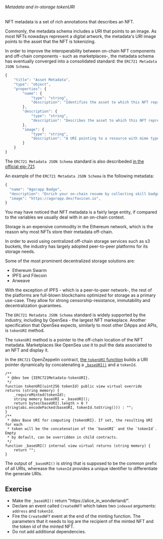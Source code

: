 ###### Metadata and in-storage tokenURI

NFT metadata is a set of rich annotations that describes an NFT.

Commonly, the metadata schema includes a URI that points to an image. As most NFTs nowadays represent a digital artwork, the metadata's URI image points to the asset that the NFT is tokenizing.

In order to improve the interoperability between on-chain NFT components and off-chain components - such as marketplaces-, the metadata schema has eventually converged into a consolidated standard: the `ERC721 Metadata JSON Schema`.

```javascript
{
    "title": "Asset Metadata",
    "type": "object",
    "properties": {
        "name": {
            "type": "string",
            "description": "Identifies the asset to which this NFT represents"
        },
        "description": {
            "type": "string",
            "description": "Describes the asset to which this NFT represents"
        },
        "image": {
            "type": "string",
            "description": "A URI pointing to a resource with mime type image/* representing the asset to which this NFT represents. Consider making any images at a width between 320 and 1080 pixels and aspect ratio between 1.91:1 and 4:5 inclusive."
        }
    }
}
```


The `ERC721 Metadata JSON Schema` standard is also describeded [in the official eip-721](https://github.com/ethereum/EIPs/blob/master/EIPS/eip-721.md).


An example of the `ERC721 Metadata JSON Schema` is the following metadata:
```javascript
{
  "name": "Agorapp Badge",
  "description": "Enrich your on-chain resume by collecting skill badges which document your accomplishments!", 
  "image": "https://agorapp.dev/favicon.io", 
}
```

You may have noticed that NFT metadata is a fairly large entity, if compared to the variables we usually deal with in an on-chain context.

Storage is an expensive commodity in the Ethereum network, which is the reason why most NFTs store their metadata off-chain.

In order to avoid using centralized off-chain storage services such as s3 buckets, the industry has largely adopted peer-to-peer platforms for its storage needs.

Some of the most prominent decentralized storage solutions are:
- Ethereum Swarm
- IPFS and Filecoin
- Arweave

With the exception of IPFS - which is a peer-to-peer network-, the rest of the platforms are full-blown blockchains optimized for storage as a primary use-case. They allow for strong censorship-resistance, immutability and decentralization guarantees.

The `ERC721 Metadata JSON Schema` standard is widely supported by the industry, including by OpenSea - the largest NFT markeplace. Another specification that OpenSea expects, similarly to most other DApps and APIs, is `tokenURI` method.

The `tokenURI` method is a pointer to the off-chain location of the NFT metadata. Marketplaces like OpenSea use it to pull the data associated to an NFT and display it.

In the `ERC721` OpenZeppelin contract, [the `tokenURI` function](https://github.com/agorapp-dao/openzeppelin-contracts/blob/master/contracts/token/ERC721/ERC721.sol#L90-L98) builds a URI pointer dynamically by concatenating a [`_baseURI()`](https://github.com/agorapp-dao/openzeppelin-contracts/blob/master/contracts/token/ERC721/ERC721.sol#L100-L107) and a `tokenId`.
```solidity
/**
 * @dev See {IERC721Metadata-tokenURI}.
 */
function tokenURI(uint256 tokenId) public view virtual override returns (string memory) {
    _requireMinted(tokenId);
    string memory baseURI = _baseURI();
    return bytes(baseURI).length > 0 ? string(abi.encodePacked(baseURI, tokenId.toString())) : "";
}
/**
 * @dev Base URI for computing {tokenURI}. If set, the resulting URI for each
 * token will be the concatenation of the `baseURI` and the `tokenId`. Empty
 * by default, can be overridden in child contracts.
 */
function _baseURI() internal view virtual returns (string memory) {
    return "";
}
```

The output of `_baseURI()` is string that is supposed to be the common prefix of all URIs, wherease the `tokenId` provides a unique identifier to differentiate the generate URIs.

## Exercise

- Make the `_baseURI()` return "https://alice_in_wonderland/".
- Declare an event called `CreatedNFT` which takes two `indexed` arguments: `address` and `tokenId`.
- Fire the `CreatedNFT` event at the end of the minting function. The parameters that it needs to log are the recipient of the minted NFT and the token id of the minted NFT.
- Do not add additional dependencies.

